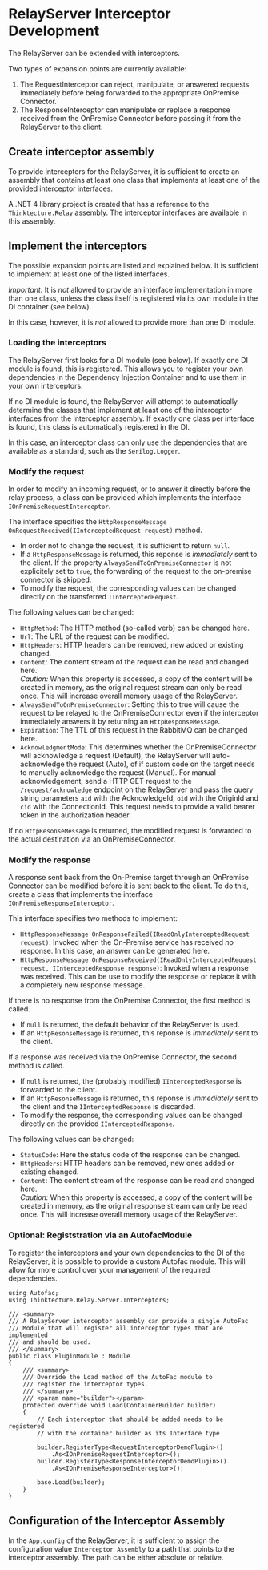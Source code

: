 # RelayServer Interceptor Development

The RelayServer can be extended with interceptors.

Two types of expansion points are currently available:

1. The RequestInterceptor can reject, manipulate, or answered requests immediately before being forwarded to the appropriate OnPremise Connector.
1. The ResponseInterceptor can manipulate or replace a response received from the OnPremise Connector before passing it from the RelayServer to the client.

## Create interceptor assembly

To provide interceptors for the RelayServer, it is sufficient to create an assembly that contains at least one class that implements at least one of the provided interceptor interfaces.

A .NET 4 library project is created that has a reference to the `Thinktecture.Relay` assembly. The interceptor interfaces are available in this assembly.

## Implement the interceptors

The possible expansion points are listed and explained below. It is sufficient to implement at least one of the listed interfaces.

_Important:_ It is _not_ allowed to provide an interface implementation in more than one class, unless the class itself is registered via its own module in the DI container (see below).

In this case, however, it is _not_ allowed to provide more than one DI module.

### Loading the interceptors

The RelayServer first looks for a DI module (see below). If exactly one DI module is found, this is registered. This allows you to register your own dependencies in the Dependency Injection Container and to use them in your own interceptors.

If no DI module is found, the RelayServer will attempt to automatically determine the classes that implement at least one of the interceptor interfaces from the interceptor assembly. If exactly one class per interface is found, this class is automatically registered in the DI.

In this case, an interceptor class can only use the dependencies that are available as a standard, such as the `Serilog.Logger`.

### Modify the request

In order to modify an incoming request, or to answer it directly before the relay process, a class can be provided which implements the interface `IOnPremiseRequestInterceptor`.

The interface specifies the `HttpResponseMessage OnRequestReceived(IInterceptedRequest request)` method.

- In order not to change the request, it is sufficient to return `null`.
- If a `HttpResponseMessage` is returned, this reponse is *immediately* sent to the client. If the property `AlwaysSendToOnPremiseConnector` is not explicitely set to `true`, the forwarding of the request to the on-premise connector is skipped.
- To modify the request, the corresponding values ​​can be changed directly on the transferred `IInterceptedRequest`.

The following values ​​can be changed:
- `HttpMethod`: The HTTP method (so-called verb) can be changed here.
- `Url`: The URL of the request can be modified.
- `HttpHeaders`: HTTP headers can be removed, new added or existing changed.
- `Content`: The content stream of the request can be read and changed here.  
*Caution:* When this property is accessed, a copy of the content will be created in memory, as the original request stream can only be read once. This will increase overall memory usage of the RelayServer.
- `AlwaysSendToOnPremiseConnector`: Setting this to true will cause the request to be relayed to the OnPremiseConnector even if the interceptor immediately answers it by returning an `HttpResponseMessage`.
- `Expiration`: The TTL of this request in the RabbitMQ can be changed here.
- `AcknowledgmentMode`: This determines whether the OnPremiseConnector will acknowledge a request (Default), the RelayServer will auto-acknowledge the request (Auto), of if custom code on the target needs to manually acknowledge the request (Manual). For manual acknowledgement, send a HTTP GET request to the `/request/acknowledge` endpoint on the RelayServer and pass the query string parameters `aid` with the AcknowledgeId, `oid` with the OriginId and `cid` with the ConnectionId. This request needs to provide a valid bearer token in the authorization header.

If no `HttpResonseMessage` is returned, the modified request is forwarded to the actual destination via an OnPremiseConnector.

### Modify the response

A response sent back from the On-Premise target through an OnPremise Connector can be modified before it is sent back to the client. To do this, create a class that implements the interface `IOnPremiseResponseInterceptor`.

This interface specifies two methods to implement:

* `HttpResponseMessage OnResponseFailed(IReadOnlyInterceptedRequest request)`: Invoked when the On-Premise service has received *no* response. In this case, an answer can be generated here.
* `HttpResponseMessage OnResponseReceived(IReadOnlyInterceptedRequest request, IInterceptedResponse response)`: Invoked when a response was received. This can be use to modify the response or replace it with a completely new response message.

If there is no response from the OnPremise Connector, the first method is called.

- If `null` is returned, the default behavior of the RelayServer is used.
- If an `HttpResonseMessage` is returned, this reponse is *immediately* sent to the client.

If a response was received via the OnPremise Connector, the second method is called.

- If `null` is returned, the (probably modified) `IInterceptedResponse` is forwarded to the client.
- If an `HttpResonseMessage` is returned, this reponse is *immediately* sent to the client and the `IInterceptedResponse` is discarded.
- To modify the response, the corresponding values ​​can be changed directly on the provided `IInterceptedResponse`.

The following values ​​can be changed:
- `StatusCode`: Here the status code of the response can be changed.
- `HttpHeaders`: HTTP headers can be removed, new ones added or existing changed.
- `Content`: The content stream of the response can be read and changed here.  
*Caution:* When this property is accessed, a copy of the content will be created in memory, as the original response stream can only be read once. This will increase overall memory usage of the RelayServer.

### Optional: Registstration via an AutofacModule

To register the interceptors and your own dependencies to the DI of the RelayServer, it is possible to provide a custom Autofac module. This will allow for more control over your management of the required dependencies.

```
using Autofac;
using Thinktecture.Relay.Server.Interceptors;

/// <summary>
/// A RelayServer interceptor assembly can provide a single AutoFac
/// Module that will register all interceptor types that are implemented
/// and should be used.
/// </summary>
public class PluginModule : Module
{
	/// <summary>
	/// Override the Load method of the AutoFac module to
	/// register the interceptor types.
	/// </summary>
	/// <param name="builder"></param>
	protected override void Load(ContainerBuilder builder)
	{
		// Each interceptor that should be added needs to be registered
		// with the container builder as its Interface type

		builder.RegisterType<RequestInterceptorDemoPlugin>()
			.As<IOnPremiseRequestInterceptor>();
		builder.RegisterType<ResponseInterceptorDemoPlugin>()
			.As<IOnPremiseResponseInterceptor>();

		base.Load(builder);
	}
}
```

## Configuration of the Interceptor Assembly

In the `App.config` of the RelayServer, it is sufficient to assign the configuration value `Interceptor Assembly` to a path that points to the interceptor assembly. The path can be either absolute or relative.

